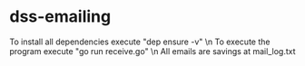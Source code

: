# dss-emailing

To install all dependencies execute "dep ensure -v" \n
To execute the program execute "go run receive.go" \n
All emails are savings at mail_log.txt
